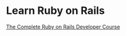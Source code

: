 # Learn Ruby on Rails

[The Complete Ruby on Rails Developer Course](https://www.udemy.com/course/the-complete-ruby-on-rails-developer-course/learn/lecture/3992350#overview)
